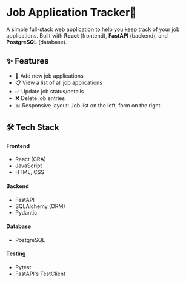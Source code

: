 # Job Application Tracker🎯

A simple full-stack web application to help you keep track of your job applications. Built with **React** (frontend), **FastAPI** (backend), and **PostgreSQL** (database).

## ✨ Features

- 📝 Add new job applications
- 📋 View a list of all job applications
- ✅ Update job status/details
- ❌ Delete job entries
- 📊 Responsive layout: Job list on the left, form on the right

## 🛠 Tech Stack
#### Frontend
- React (CRA)
- JavaScript
- HTML, CSS

#### Backend
- FastAPI
- SQLAlchemy (ORM)
- Pydantic

#### Database
- PostgreSQL

#### Testing
- Pytest
- FastAPI's TestClient

